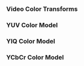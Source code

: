 ### Video Color Transforms

### YUV Color Model

### YIQ Color Model

### YCbCr Color Model

### 



